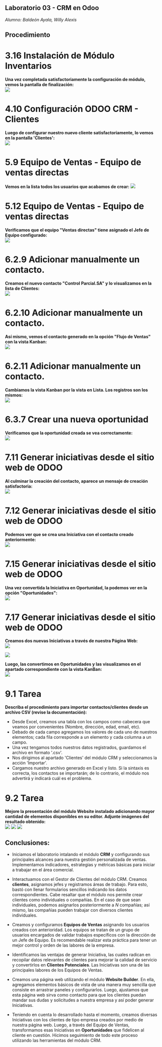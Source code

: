 ## Laboratorio 03 - CRM en Odoo
*Alumno: Baldeón Ayala, Willy Alexis*

## Procedimiento

# 3.16 Instalación de Módulo Inventarios
**Una vez completada satisfactoriamente la configuración de módulo, vemos la pantalla de finalización:**  
![](https://github.com/WillyBaldeon/Integraci-n-de-Sistemas-Empresariales-Avanzados/blob/master/Semana%203/3.16%20Configuraci%C3%B3n%20ODOO%20CRM%20-%20Planificador%20de%20ventas.png)


# 4.10 Configuración ODOO CRM - Clientes
**Luego de configurar nuestro nuevo cliente satisfactoriamente, lo vemos en la pantalla 'Clientes':**  
![](https://github.com/WillyBaldeon/Integraci-n-de-Sistemas-Empresariales-Avanzados/blob/master/Semana%203/4.10%20Configuraci%C3%B3n%20ODOO%20CRM%20-%20Clientes.png)

# 5.9 Equipo de Ventas - Equipo de ventas directas
**Vemos en la lista todos los usuarios que acabamos de crear:**
![](https://github.com/WillyBaldeon/Integraci-n-de-Sistemas-Empresariales-Avanzados/blob/master/Semana%203/5.9%20Equipo%20de%20Ventas%20-%20Equipo%20de%20ventas%20directas.png)

# 5.12 Equipo de Ventas - Equipo de ventas directas
**Verificamos que el equipo "Ventas directas" tiene asignado el Jefe de Equipo configurado:**   
![](https://github.com/WillyBaldeon/Integraci-n-de-Sistemas-Empresariales-Avanzados/blob/master/Semana%203/5.12%20Equipo%20de%20Ventas%20-%20Equipo%20de%20ventas%20directas.png)

# 6.2.9 Adicionar manualmente un contacto.
**Creamos el nuevo contacto "Control Parcial.SA" y lo visualizamos en la lista de Clientes:**  
![](https://github.com/WillyBaldeon/Integraci-n-de-Sistemas-Empresariales-Avanzados/blob/master/Semana%203/6.2.9%20Adicionar%20manualmente%20un%20contacto..png)

# 6.2.10 Adicionar manualmente un contacto.
**Así mismo, vemos el contacto generado en la opción "Flujo de Ventas" con la vista Kanban:**  
![](https://github.com/WillyBaldeon/Integraci-n-de-Sistemas-Empresariales-Avanzados/blob/master/Semana%203/6.2.10%20Adicionar%20manualmente%20un%20contacto..png)

# 6.2.11 Adicionar manualmente un contacto.
**Cambiamos la vista Kanban por la vista en Lista. Los registros son los mismos:**  
![](https://github.com/WillyBaldeon/Integraci-n-de-Sistemas-Empresariales-Avanzados/blob/master/Semana%203/6.2.11%20Adicionar%20manualmente%20un%20contacto..png)

# 6.3.7 Crear una nueva oportunidad
**Verificamos que la oportunidad creada se vea correctamente:**  
![](https://github.com/WillyBaldeon/Integraci-n-de-Sistemas-Empresariales-Avanzados/blob/master/Semana%203/6.3.7%20Crear%20una%20nueva%20oportunidad.png)

# 7.11 Generar iniciativas desde el sitio web de ODOO
**Al culminar la creación del contacto, aparece un mensaje de creación satisfactoria:**  
![](https://github.com/WillyBaldeon/Integraci-n-de-Sistemas-Empresariales-Avanzados/blob/master/Semana%203/7.11%20Generar%20iniciativas%20desde%20el%20sitio%20web%20de%20ODOO.png)

# 7.12 Generar iniciativas desde el sitio web de ODOO
**Podemos ver que se crea una Iniciativa con el contacto creado anteriormente:**  
![](https://github.com/WillyBaldeon/Integraci-n-de-Sistemas-Empresariales-Avanzados/blob/master/Semana%203/7.12%20Generar%20iniciativas%20desde%20el%20sitio%20web%20de%20ODOO.png)

# 7.15 Generar iniciativas desde el sitio web de ODOO
**Una vez convertida la Iniciativa en Oportunidad, la podemos ver en la opción "Oportunidades":**  
![](https://github.com/WillyBaldeon/Integraci-n-de-Sistemas-Empresariales-Avanzados/blob/master/Semana%203/7.15%20Generar%20iniciativas%20desde%20el%20sitio%20web%20de%20ODOO.png)

# 7.17 Generar iniciativas desde el sitio web de ODOO
**Creamos dos nuevas Iniciativas a través de nuestra Página Web:**  
![](https://github.com/WillyBaldeon/Integraci-n-de-Sistemas-Empresariales-Avanzados/blob/master/Semana%203/7.17.1%20Generar%20iniciativas%20desde%20el%20sitio%20web%20de%20ODOO.png)

![](https://github.com/WillyBaldeon/Integraci-n-de-Sistemas-Empresariales-Avanzados/blob/master/Semana%203/7.17.2%20Generar%20iniciativas%20desde%20el%20sitio%20web%20de%20ODOO.png)

**Luego, las convertimos en Oportunidades y las visualizamos en el apartado correspondiente con la vista KanBan:**  
![](https://github.com/WillyBaldeon/Integraci-n-de-Sistemas-Empresariales-Avanzados/blob/master/Semana%203/7.17.3%20Generar%20iniciativas%20desde%20el%20sitio%20web%20de%20ODOO.png)

# 9.1 Tarea
**Describa el procedimiento para importar contactos/clientes desde un archivo CSV (revise la documentación):**
* Desde Excel, creamos una tabla con los campos como cabecera que veamos por convenientes (Nombre, dirección, edad, email, etc).
* Debado de cada campo agregamos los valores de cada uno de nuestros elementos; cada fila corresponde a un elemento y cada columna a un campo.
* Una vez tengamos todos nuestros datos registrados, guardamos el archivo en formato '.csv'.
* Nos dirigimos al apartado 'Clientes' del módulo CRM y seleccionamos la acción 'Importar'.
* Cargamos nuestro archivo generado en Excel y listo. Si la sintaxis es correcta, los contactos se importarán; de lo contrario, el módulo nos advertirá y indicará cuál es el problema.

# 9.2 Tarea
**Mejore la presentación del módulo Website instalado adicionando mayor cantidad de elementos disponibles en su editor. Adjunte imágenes del resultado obtenido:**  
![](https://github.com/WillyBaldeon/Integraci-n-de-Sistemas-Empresariales-Avanzados/blob/master/Semana%203/9.2%20Tarea.png)
![](https://github.com/WillyBaldeon/Integraci-n-de-Sistemas-Empresariales-Avanzados/blob/master/Semana%203/9.2%20Tarea.png)
![](https://github.com/WillyBaldeon/Integraci-n-de-Sistemas-Empresariales-Avanzados/blob/master/Semana%203/9.3%20Tarea.png)

## Conclusiones:
* Iniciamos el laboratorio intalando el módulo **CRM** y configurando sus principales alcances para nuestra gestión personalizada de ventas. Implementamos indicadores, estrategias y métricas básicas para iniciar a trabajar en el área comercial.

* Interactuamos con el Gestor de Clientes del módulo CRM. Creamos **clientes**, asignamos jefes y registramos áreas de trabajo. Para esto, bastó con llenar formularios sencillos indicando los datos correspondientes. Cabe resaltar que el módulo nos permite crear clientes como individuales o compañías. En el caso de que sean individuales, podemos asignarlos posteriormente a *N* compañías; así mismo, las compañías pueden trabajar con diversos clientes individuales.

* Creamos y configuramos **Equipos de Ventas** asignando los usuarios creados con anterioridad. Los equipos se tratan de un grupo de usuarios encargados de validar trabajos específicos con la dirección de un Jefe de Equipo. Es recomendable realizar esta práctica para tener un mejor control y orden de las labores de la empresa.

* Identificamos las ventajas de generar Iniciativa, las cuales radican en recopilar datos relevantes de clientes para mejorar la calidad de servicio y convertirlos en **Clientes Potenciales**. Las Iniciativas son una de las principales labores de los Equipos de Ventas.

* Creamos una página web utilizando el módulo **Website Builder**. En ella, agregamos elementos básicos de vista de una manera muy sencilla que consiste en arrastrar paneles y configurarlos. Luego, ajustamos que esta página web sirva como contacto para que los clientes puedan mandar sus dudas y solicitudes a nuestra empresa y así poder generar Iniciativas.

* Teniendo en cuenta lo desarrollado hasta el momento, creamos diversas Iniciativas con los clientes de tipo empresa creados por medio de nuestra página web. Luego, a través del Equipo de Ventas, transformamos esas Iniciativas en **Oportunidades** que fidelicen al cliente en cuestión. Hicimos seguimiento de todo este proceso utilizando las herramientas del módulo CRM.